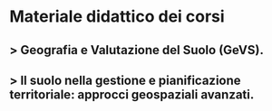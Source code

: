 # Materiale didattico dei corsi
## > Geografia e Valutazione del Suolo (GeVS).

## > Il suolo nella gestione e pianificazione territoriale: approcci geospaziali avanzati.
